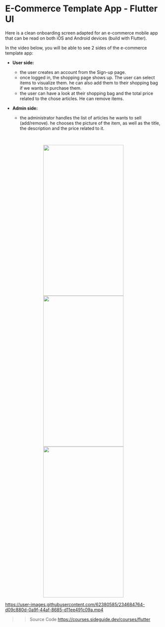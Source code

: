 # E-Commerce Template App  - Flutter UI

Here is a clean onboarding screen adapted for an e-commerce mobile app that can be read on both iOS and Android devices (build with Flutter). 

In the video below, you will be able to see 2 sides of the e-commerce template app: 
- **User side:** 
    - the user creates an account from the Sign-up page. 
    - once logged in, the shopping page shows up. The user can select items to visualize them. he can also add them to their shopping bag if we wants to purchase them.  
    - the user can have a look at their shopping bag and the total price related to the chose articles. He can remove items. 

- **Admin side:**
    - the administrator handles the list of articles he wants to sell (add/remove). he chooses the picture of the item, as well as the title, the description and the price related to it. 
    
<br />

<p align="center">
<img src="https://www.cjoint.com/doc/23_04/MDAoO0RRlL5_app-screenshot.png" height="487" width="259">
<img src="https://www.cjoint.com/doc/23_04/MDCl4lwyZAs_Screenshot-2023-04-28-at-13.55.11.png" height="487" width="259">
<img src="https://www.cjoint.com/doc/23_04/MDCl4SO2XNs_Screenshot-2023-04-28-at-13.55.38.png" height="487" width="259">

</p>

https://user-images.githubusercontent.com/62380585/234684764-d09c880d-0a9f-44af-8685-d11ee491c09a.mp4

>> Source Code
https://courses.sideguide.dev/courses/flutter
